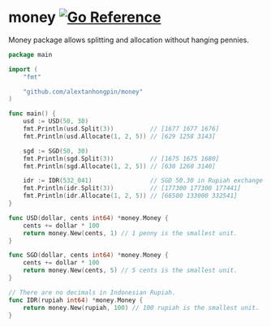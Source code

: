 # money [![Go Reference](https://pkg.go.dev/badge/github.com/alextanhongpin/money.svg)](https://pkg.go.dev/github.com/alextanhongpin/money)

Money package allows splitting and allocation without hanging pennies.

```go
package main

import (
	"fmt"

	"github.com/alextanhongpin/money"
)

func main() {
	usd := USD(50, 30)
	fmt.Println(usd.Split(3))          // [1677 1677 1676]
	fmt.Println(usd.Allocate(1, 2, 5)) // [629 1258 3143]

	sgd := SGD(50, 30)
	fmt.Println(sgd.Split(3))          // [1675 1675 1680]
	fmt.Println(sgd.Allocate(1, 2, 5)) // [630 1260 3140]

	idr := IDR(532_041)                // SGD 50.30 in Rupiah exchange rate.
	fmt.Println(idr.Split(3))          // [177300 177300 177441]
	fmt.Println(idr.Allocate(1, 2, 5)) // [66500 133000 332541]
}

func USD(dollar, cents int64) *money.Money {
	cents += dollar * 100
	return money.New(cents, 1) // 1 penny is the smallest unit.
}

func SGD(dollar, cents int64) *money.Money {
	cents += dollar * 100
	return money.New(cents, 5) // 5 cents is the smallest unit.
}

// There are no decimals in Indonesian Rupiah.
func IDR(rupiah int64) *money.Money {
	return money.New(rupiah, 100) // 100 rupiah is the smallest unit.
}
```
